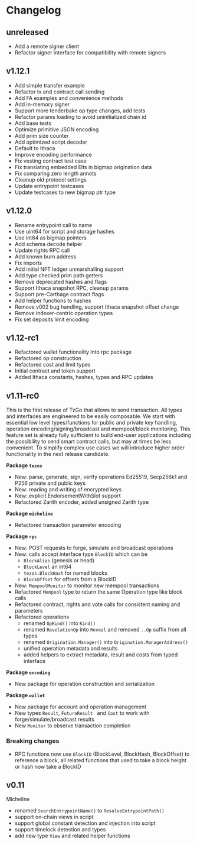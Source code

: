 # Changelog

## unreleased

* Add a remote signer client
* Refactor signer interface for compatibility with remote signers

## v1.12.1

* Add simple transfer example
* Refactor tx and contract call sending
* Add FA examples and convenience methods
* Add in-memory signer
* Support more tenderbake op type changes, add tests
* Refactor params loading to avoid uninitialized chain id
* Add base tests
* Optimize primitive JSON encoding
* Add prim size counter
* Add optimized script decoder
* Default to Ithaca
* Improve encoding performance
* Fix vesting contract test case
* Fix translating embedded Elts in bigmap origination data
* Fix comparing zero length annots
* Cleanup old protocol settings
* Update entrypoint testcases
* Update testcases to new bigmap ptr type

## v1.12.0

* Rename entrypoint call to name
* Use uint64 for script and storage hashes
* Use int64 as bigmap pointers
* Add schema decode helper
* Update rights RPC call
* Add known burn address
* Fix imports
* Add initial NFT ledger unmarshalling support
* Add type checked prim path getters
* Remove deprecated hashes and flags
* Support Ithaca snapshot RPC, cleanup params
* Support pre-Carthage contract flags
* Add helper functions to hashes
* Remove v002 bug handling, support Ithaca snapshot offset change
* Remove indexer-centric operation types
* Fix set deposits limit encoding

## v1.12-rc1

- Refactored wallet functionality into rpc package
- Refactored op construction
- Refactored cost and limit types
- Initial contract and token support
- Added Ithaca constants, hashes, types and RPC updates

## v1.11-rc0

This is the first release of TzGo that allows to send transaction. All types and interfaces are engineered to be easily composable. We start with essential low level types/functions for public and private key handling, operation encoding/signing/broadcast and mempool/block monitoring. This feature set is already fully sufficient to build end-user applications including the possibility to send smart contract calls, but may at times be less convenient. To simplify complex use cases we will introduce higher order functionality in the next release candidate.

**Package `tezos`**

- New: parse, generate, sign, verify operations Ed25519, Secp256k1 and P256 private and public keys
- New: reading and writing of encrypted keys
- New: explicit EndorsementWithSlot support
- Refactored Zarith encoder, added unsigned Zarith type

**Package `micheline`**

- Refactored transaction parameter encoding

**Package `rpc`**

- New: POST requests to forge, simulate and broadcast operations
- New: calls accept interface type `BlockID` which can be
    - `BlockAlias` (genesis or head)
    - `BlockLevel` an int64
    - `tezos.BlockHash` for named blocks
    - `BlockOffset` for offsets from a BlockID
- New: `MempoolMonitor` to monitor new mempool transactions
- Refactored `Mempool` type to return the same Operation type like block calls
- Refactored contract, rights and vote calls for consistent naming and parameters
- Refactored operations
  - renamed `OpKind()` into `Kind()`
  - renamed `RevelationOp` into `Reveal` and removed `..Op` suffix from all types
  - renamed `Origination.Manager()` into `Origination.ManagerAddress()`
  - unified operation metadata and results
  - added helpers to extract metadata, result and costs from typed interface

**Package `encoding`**

- New package for operation construction and serialization

**Package `wallet`**

- New package for account and operation management
- New types `Result`, `FutureResult ` and `Cost` to work with forge/simulate/broadcast results
- New `Monitor` to observe transaction completion

### Breaking changes

- RPC functions now use `BlockID` (BlockLevel, BlockHash, BlockOffset) to reference a block, all related functions that used to take a block height or hash now take a BlockID

## v0.11

Micheline
- renamed `SearchEntrypointName()` to `ResolveEntrypointPath()`
- support on-chain views in script
- support global constant detection and injection into script
- support timelock detection and types
- add new type `View` and related helper functions
